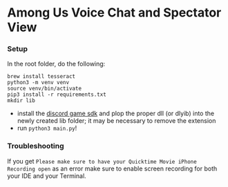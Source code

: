 # Among Us Voice Chat and Spectator View

### Setup
In the root folder, do the following:
```
brew install tesseract
python3 -m venv venv
source venv/bin/activate
pip3 install -r requirements.txt
mkdir lib
```
- install the [discord game sdk](https://dl-game-sdk.discordapp.net/2.5.6/discord_game_sdk.zip) and plop the proper dll (or dlyib) into the newly created lib folder; it may be necessary to remove the extension
- run `python3 main.py`!

### Troubleshooting
If you get `Please make sure to have your Quicktime Movie iPhone Recording open` as an error make sure to enable screen recording for both your IDE and your Terminal. 

